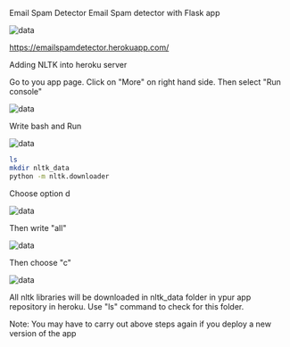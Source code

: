 Email Spam Detector
Email Spam detector with Flask app

![data](https://github.com/yatinkode/email-ham-spam-nltk-flask/blob/master/images/cap1.jpg)

https://emailspamdetector.herokuapp.com/

Adding NLTK into heroku server

Go to you app page. Click on "More" on right hand side. Then select "Run console"

![data](https://github.com/yatinkode/email-ham-spam-nltk-flask/blob/master/images/cap2.jpg)

Write bash and Run

![data](https://github.com/yatinkode/email-ham-spam-nltk-flask/blob/master/images/cap3.jpg)



```bash
ls
mkdir nltk_data
python -m nltk.downloader
```

Choose option d

![data](https://github.com/yatinkode/email-ham-spam-nltk-flask/blob/master/images/cap4.jpg)


Then write "all"

![data](https://github.com/yatinkode/email-ham-spam-nltk-flask/blob/master/images/cap5.jpg)


Then choose "c"

![data](https://github.com/yatinkode/email-ham-spam-nltk-flask/blob/master/images/cap6.jpg)


All nltk libraries will be downloaded in nltk_data folder in ypur app repository in heroku. Use "ls" command to check for this folder.

Note: You may have to carry out above steps again if you deploy a new version of the app


